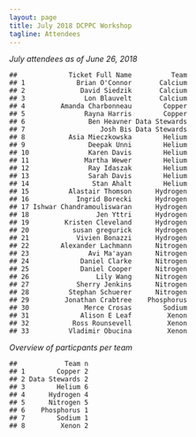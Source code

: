 ```yaml
---
layout: page
title: July 2018 DCPPC Workshop 
tagline: Attendees
---
```


_July attendees as of June 26, 2018_


    ##             Ticket Full Name          Team
    ## 1             Brian O'Connor       Calcium
    ## 2              David Siedzik       Calcium
    ## 3               Lon Blauvelt       Calcium
    ## 4         Amanda Charbonneau        Copper
    ## 5               Rayna Harris        Copper
    ## 6                Ben Heavner Data Stewards
    ## 7                   Josh Bis Data Stewards
    ## 8           Asia Mieczkowska        Helium
    ## 9                Deepak Unni        Helium
    ## 10               Karen Davis        Helium
    ## 11              Martha Wewer        Helium
    ## 12               Ray Idaszak        Helium
    ## 13               Sarah Davis        Helium
    ## 14                Stan Ahalt        Helium
    ## 15          Alastair Thomson      Hydrogen
    ## 16            Ingrid Borecki      Hydrogen
    ## 17 Ishwar Chandramouliswaran      Hydrogen
    ## 18                 Jen Yttri      Hydrogen
    ## 19         Kristen Cleveland      Hydrogen
    ## 20           susan gregurick      Hydrogen
    ## 21            Vivien Bonazzi      Hydrogen
    ## 22        Alexander Lachmann      Nitrogen
    ## 23               Avi Ma'ayan      Nitrogen
    ## 24             Daniel Clarke      Nitrogen
    ## 25             Daniel Cooper      Nitrogen
    ## 26                 Lily Wang      Nitrogen
    ## 27            Sherry Jenkins      Nitrogen
    ## 28          Stephan Schuerer      Nitrogen
    ## 29         Jonathan Crabtree    Phosphorus
    ## 30              Merce Crosas        Sodium
    ## 31             Alison E Leaf         Xenon
    ## 32           Ross Rounsevell         Xenon
    ## 33          Vladimir Obucina         Xenon
 
    
_Overview of particpants per team_
    
    ##            Team n
    ## 1        Copper 2
    ## 2 Data Stewards 2
    ## 3        Helium 6
    ## 4      Hydrogen 4
    ## 5      Nitrogen 5
    ## 6    Phosphorus 1
    ## 7        Sodium 1
    ## 8         Xenon 2

